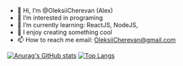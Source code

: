 - 👋 Hi, I’m @OleksiiCherevan (Alex)
- 👀 I’m interested in programing
- 🌱 I’m currently learning: ReactJS, NodeJS,
- 💞️ I enjoy creating something cool
- 📫 How to reach me email: OleksiiCherevan@gmail.com

[![Anurag's GitHub stats](https://github-readme-stats.vercel.app/api?username=OleksiiCherevan)](https://github.com/OleksiiCherevan/)
[![Top Langs](https://github-readme-stats.vercel.app/api/top-langs/?username=OleksiiCherevan&layout=compact&langs_count=3)](https://github.com/OleksiiCherevan/)

<!---
LoLMaGExE/LoLMaGExE is a ✨ special ✨ repository because its `README.md` (this file) appears on your GitHub profile.
You can click the Preview link to take a look at your changes.
--->
